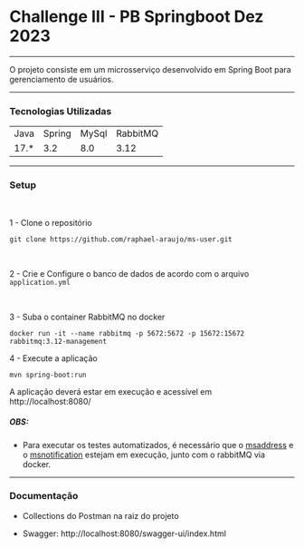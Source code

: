 # Challenge III - PB Springboot Dez 2023

-------------------------------------------------------------------------------------------------------

O projeto consiste em um microsserviço desenvolvido em Spring Boot para gerenciamento de usuários.

-------------------------------------------------------------------------------------------------------

### Tecnologias Utilizadas

<table>
  <tr>
    <td>Java</td>
    <td>Spring</td>
    <td>MySql</td>
    <td>RabbitMQ</td>
  </tr>
  <tr>
    <td>17.*</td>
    <td>3.2</td>
    <td>8.0</td>
    <td>3.12</td>
  </tr>
</table>

-------------------------------------------------------------------------------------------------------

### Setup

<br>

1 - Clone o repositório

````
git clone https://github.com/raphael-araujo/ms-user.git
````

<br>

2 - Crie e Configure o banco de dados de acordo com o arquivo `application.yml`

<br>

3 - Suba o container RabbitMQ no docker

````
docker run -it --name rabbitmq -p 5672:5672 -p 15672:15672 rabbitmq:3.12-management
````

4 - Execute a aplicação

````
mvn spring-boot:run
````

A aplicação deverá estar em execução e acessível em http://localhost:8080/
<br>

##### OBS:

- Para executar os testes automatizados, é necessário que o [msaddress](https://github.com/raphael-araujo/ms-address) e
  o [msnotification](https://github.com/raphael-araujo/ms-notification) estejam em execução, junto com o rabbitMQ via
  docker.

-------------------------------------------------------------------------------------------------------

### Documentação

- Collections do Postman na raiz do projeto

- Swagger: http://localhost:8080/swagger-ui/index.html



